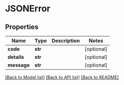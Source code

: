 # JSONError

## Properties
Name | Type | Description | Notes
------------ | ------------- | ------------- | -------------
**code** | **str** |  | [optional] 
**details** | **str** |  | [optional] 
**message** | **str** |  | [optional] 

[[Back to Model list]](../README.md#documentation-for-models) [[Back to API list]](../README.md#documentation-for-api-endpoints) [[Back to README]](../README.md)

